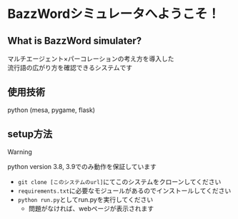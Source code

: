 # BazzWordシミュレータへようこそ！
## What is BazzWord simulater?
マルチエージェント×パーコレーションの考え方を導入した\
流行語の広がり方を確認できるシステムです

## 使用技術
python (mesa, pygame, flask)

## setup方法
> [!WARNING]
> python version 3.8, 3.9でのみ動作を保証しています

- `git clone [このシステムのurl]`にてこのシステムをクローンしてください
- `requirements.txt`に必要なモジュールがあるのでインストールしてください
- `python run.py`としてrun.pyを実行してください
  - 問題がなければ、webページが表示されます

